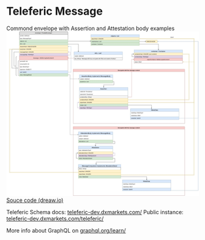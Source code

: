 # Teleferic Message 
Commond envelope with Assertion and Attestation body examples
![Commond envelope with Assertion and Attestation body examples](./content/message_schema.jpg)
[Souce code (dreaw.io)](./content/message_schema.xml)

Teleferic Schema docs: [teleferic-dev.dxmarkets.com/](https://teleferic-dev.dxmarkets.com/)
Public instance: [teleferic-dev.dxmarkets.com/teleferic/](https://teleferic-dev.dxmarkets.com/teleferic/)  

More info about GraphQL on [graphql.org/learn/](http://graphql.org/learn/)